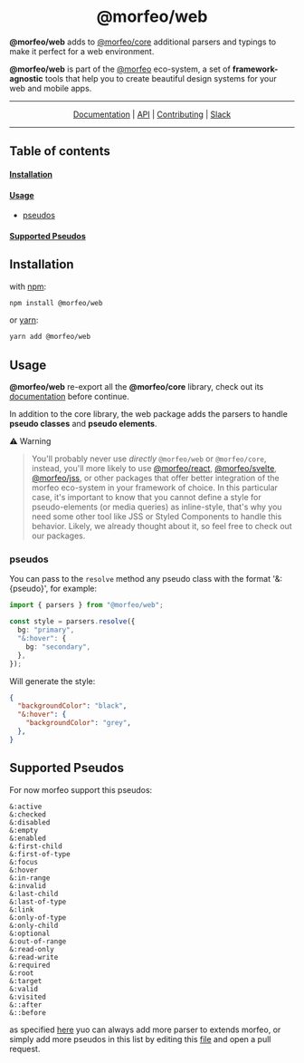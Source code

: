 <div align="center">
<h1>@morfeo/web</h1>
</div>

**@morfeo/web** adds to [@morfeo/core](https://github.com/VLK-STUDIO/morfeo/tree/main/packages/core) additional parsers and typings to make it perfect for a web environment.

**@morfeo/web** is part of the [@morfeo](https://github.com/VLK-STUDIO/morfeo) eco-system, a set of **framework-agnostic** tools that help you to create beautiful design systems for your web and mobile apps.

---

<div align="center">
  <a href="https://github.com/VLK-STUDIO/morfeo">Documentation</a> |
  <a href="https://github.com/VLK-STUDIO/morfeo">API</a> |
  <a href="https://github.com/VLK-STUDIO/morfeo">Contributing</a> |
  <a href="https://morfeo.slack.com">Slack</a>
</div>

---

## Table of contents

#### [Installation](#installation-1)

#### [Usage](#usage-1)

- [pseudos](#pseudos)

#### [Supported Pseudos](#supported-pseudos-1)

## Installation

with [npm](https://www.npmjs.com/package/@morfeo/web):

```bash
npm install @morfeo/web
```

or [yarn](https://yarn.pm/@morfeo/web):

```bash
yarn add @morfeo/web
```

## Usage

**@morfeo/web** re-export all the **@morfeo/core** library, check out its [documentation](https://github.com/VLK-STUDIO/morfeo/tree/main/packages/core) before continue.

In addition to the core library, the web package adds the parsers to handle **pseudo classes** and **pseudo elements**.

:warning: Warning

> You'll probably never use *directly* `@morfeo/web` or `@morfeo/core`, instead, you'll more likely to use [@morfeo/react](https://github.com/VLK-STUDIO/morfeo/tree/main/packages/react), [@morfeo/svelte](https://github.com/VLK-STUDIO/morfeo/tree/main/packages/svelte), [@morfeo/jss](https://github.com/VLK-STUDIO/morfeo/tree/main/packages/jss), or other packages that offer better integration of the morfeo eco-system in your framework of choice.
> In this particular case, it's important to know that you cannot define a style for pseudo-elements (or media queries) as inline-style, that's why you need some other tool like JSS or Styled Components to handle this behavior. Likely, we already thought about it, so feel free to check out our packages.

### pseudos

You can pass to the `resolve` method any pseudo class with the format '&:{pseudo}', for example: 

```typescript
import { parsers } from "@morfeo/web";

const style = parsers.resolve({
  bg: "primary",
  "&:hover": {
    bg: "secondary", 
  },
});
```

Will generate the style:

```json
{
  "backgroundColor": "black",
  "&:hover": {
    "backgroundColor": "grey",
  },
}
```

## Supported Pseudos

For now morfeo support this pseudos:

```
&:active
&:checked
&:disabled
&:empty
&:enabled
&:first-child
&:first-of-type
&:focus
&:hover
&:in-range
&:invalid
&:last-child
&:last-of-type
&:link
&:only-of-type
&:only-child
&:optional
&:out-of-range
&:read-only
&:read-write
&:required
&:root
&:target
&:valid
&:visited
&::after
&::before
```

as specified [here](https://github.com/VLK-STUDIO/morfeo/tree/main/packages/core#add-a-custom-parser) yuo can always add more parser to extends morfeo, or simply add more pseudos in this list by editing this [file](https://github.com/VLK-STUDIO/morfeo/blob/main/packages/web/src/properties.ts) and open a pull request.
